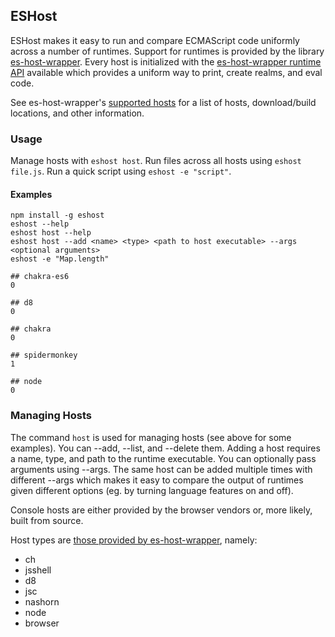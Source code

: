 ## ESHost

ESHost makes it easy to run and compare ECMAScript code uniformly across a number of runtimes. Support for runtimes is provided by the library [es-host-wrapper](https://github.com/bterlson/es-host-wrapper). Every host is initialized with the [es-host-wrapper runtime API](https://github.com/bterlson/es-host-wrapper#runtime-library) available which provides a uniform way to print, create realms, and eval code. 

See es-host-wrapper's [supported hosts](https://github.com/bterlson/es-host-wrapper#supported-hosts) for a list of hosts, download/build locations, and other information.

### Usage

Manage hosts with `eshost host`. Run files across all hosts using `eshost file.js`. Run a quick script using `eshost -e "script"`.

#### Examples

```
npm install -g eshost
eshost --help
eshost host --help
eshost host --add <name> <type> <path to host executable> --args <optional arguments>
eshost -e "Map.length"

## chakra-es6
0

## d8
0

## chakra
0

## spidermonkey
1

## node
0
```

### Managing Hosts

The command `host` is used for managing hosts (see above for some examples). You can --add, --list, and --delete them. Adding a host requires a name, type, and path to the runtime executable. You can optionally pass arguments using --args. The same host can be added multiple times with different --args which makes it easy to compare the output of runtimes given different options (eg. by turning language features on and off).

Console hosts are either provided by the browser vendors or, more likely, built from source.

Host types are [those provided by es-host-wrapper](https://github.com/bterlson/es-host-wrapper#supported-hosts), namely:

* ch
* jsshell
* d8
* jsc
* nashorn
* node
* browser
